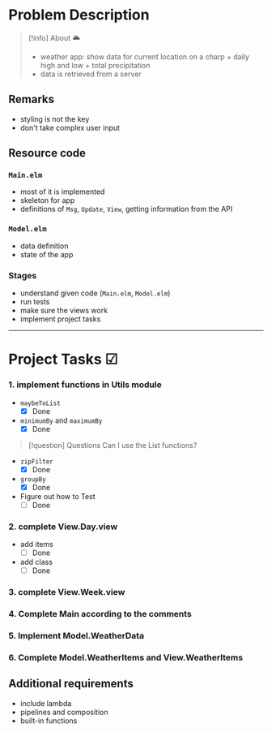 # Problem Description

> [!info] About 🌥
> - weather app: show data for current location on a charp + daily high and low + total precipitation
> - data is retrieved from a server

## Remarks
- styling is not the key
- don't take complex user input

## Resource code
### `Main.elm`
- most of it is implemented
- skeleton for app
- definitions of `Msg`,  `Update`, `View`, getting information from the API

### `Model.elm`
- data definition
- state of the app

### Stages
- understand given code (`Main.elm`, `Model.elm`)
- run tests
- make sure the views work
- implement project tasks

---

# Project Tasks ☑

### 1. implement functions in Utils module
- `maybeToList`
	- [x] Done
-  `minimumBy` and `maximumBy`
	- [x] Done

> [!question] Questions
> Can I use the List functions?

- `zipFilter`
	- [x] Done
- `groupBy`
	- [x] Done

- Figure out how to Test
	- [ ] Done

### 2. complete View.Day.view

- add items
	- [ ] Done
- add class
	- [ ] Done

### 3. complete View.Week.view
### 4. Complete Main according to the comments
### 5. Implement Model.WeatherData 
### 6. Complete Model.WeatherItems and View.WeatherItems

## Additional requirements
- include lambda
- pipelines and composition
- built-in functions